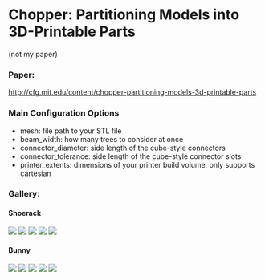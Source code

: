 # Chopper: Partitioning Models into 3D-Printable Parts
(not my paper)

### Paper:
http://cfg.mit.edu/content/chopper-partitioning-models-3d-printable-parts

### Main Configuration Options
* mesh: file path to your STL file
* beam_width: how many trees to consider at once
* connector_diameter: side length of the cube-style connectors
* connector_tolerance: side length of the cube-style connector slots
* printer_extents: dimensions of your printer build volume, only supports cartesian


### Gallery:
#### Shoerack
![](images/shoerack1.PNG)
![](images/shoerack2.PNG)
![](images/shoerack3.PNG)
![](images/shoerack4.JPG)
![](images/shoerack5.JPG)
#### Bunny
![](images/process1.png)
![](images/process2.png)
![](images/process3.png)
![](images/process4.jpg)
![](images/process5.jpg)
